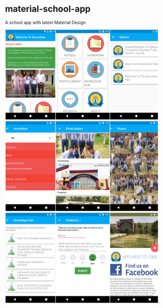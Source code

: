 # material-school-app
A school app with latest Material Design


![Alt text](/screenshots/clg1.jpg?raw=true)
![Alt text](/screenshots/clg2.jpg?raw=true)
![Alt text](/screenshots/clg3.jpg?raw=true)
